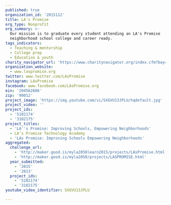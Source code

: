 ```yaml
---
published: true
organization_id: '2015112'
title: LA's Promise
org_type: Nonprofit
org_summary: >-
  Our mission is to graduate every student attending an LA's Promise
  neighborhood school college and career ready.
tags_indicators:
  - Teaching & mentorship
  - College prep
  - Education & youth
charity_navigator_url: 'https://www.charitynavigator.org/index.cfm?bay=search.profile&ein=204562686'
organization_website:
  - www.laspromise.org
twitter: www.twitter.com/LAsPromise
instagram: LAsPromise
facebook: www.facebook.com/LAsPromise.org
ein: '204562686'
zip: '90012'
project_image: 'https://img.youtube.com/vi/SXGVU13JPLU/hqdefault.jpg'
project_video: ''
project_ids:
  - '5102174'
  - '3102175'
project_titles:
  - 'LA''s Promise: Improving Schools, Empowering Neighborhoods'
  - LA’s Promise Technology Academy
  - 'LAs Promise: Improving Schools Empowering Neighborhoods'
aggregated:
  challenge_url:
    - 'http://maker.good.is/myla2050learn2015/projects/LAsPromise.html'
    - 'http://maker.good.is/myla2050/projects/LASPROMISE.html'
  year_submitted:
    - '2015'
    - '2013'
  project_ids:
    - '5102174'
    - '3102175'
youtube_video_identifier: SXGVU13JPLU

---
```

